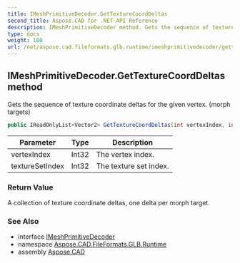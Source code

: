 ```yaml
---
title: IMeshPrimitiveDecoder.GetTextureCoordDeltas
second_title: Aspose.CAD for .NET API Reference
description: IMeshPrimitiveDecoder method. Gets the sequence of texture coordinate deltas for the given vertex. morph targets
type: docs
weight: 180
url: /net/aspose.cad.fileformats.glb.runtime/imeshprimitivedecoder/gettexturecoorddeltas/
---
```

## IMeshPrimitiveDecoder.GetTextureCoordDeltas method

Gets the sequence of texture coordinate deltas for the given vertex. (morph targets)

```csharp
public IReadOnlyList<Vector2> GetTextureCoordDeltas(int vertexIndex, int textureSetIndex)
```

| Parameter | Type | Description |
| --- | --- | --- |
| vertexIndex | Int32 | The vertex index. |
| textureSetIndex | Int32 | The texture set index. |

### Return Value

A collection of texture coordinate deltas, one delta per morph target.

### See Also

* interface [IMeshPrimitiveDecoder](../)
* namespace [Aspose.CAD.FileFormats.GLB.Runtime](../../../aspose.cad.fileformats.glb.runtime/)
* assembly [Aspose.CAD](../../../)


